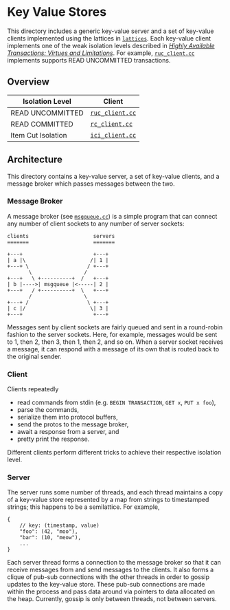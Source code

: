 # Key Value Stores
This directory includes a generic key-value server and a set of key-value
clients implemented using the lattices in [`lattices`](../lattices). Each
key-value client implements one of the weak isolation levels described in
[*Highly Available Transactions: Virtues and Limitations*][hat]. For example,
[`ruc_client.cc`](ruc_client.cc) implements supports READ UNCOMMITTED
transactions.

## Overview
| Isolation Level    | Client                           |
| ------------------ | -------------------------------- |
| READ UNCOMMITTED   | [`ruc_client.cc`](ruc_client.cc) |
| READ COMMITTED     | [`rc_client.cc`](rc_client.cc)   |
| Item Cut Isolation | [`ici_client.cc`](ici_client.cc) |

## Architecture
This directory contains a key-value server, a set of key-value clients, and a
message broker which passes messages between the two.

### Message Broker
A message broker (see [`msgqueue.cc`](msgqueue.cc)) is a simple program that
can connect any number of client sockets to any number of server sockets:

    clients                     servers
    =======                     =======

    +---+                       +---+
    | a |\                     /| 1 |
    +---+ \                   / +---+
           \                 /
    +---+   \ +----------+  /   +---+
    | b |---->| msgqueue |<-----| 2 |
    +---+   / +----------+  \   +---+
           /                 \
    +---+ /                   \ +---+
    | c |/                     \| 3 |
    +---+                       +---+

Messages sent by client sockets are fairly queued and sent in a round-robin
fashion to the server sockets. Here, for example, messages would be sent to 1,
then 2, then 3, then 1, then 2, and so on. When a server socket receives a
message, it can respond with a message of its own that is routed back to the
original sender.

### Client
Clients repeatedly

- read commands from stdin (e.g. `BEGIN TRANSACTION`, `GET x`, `PUT x foo`),
- parse the commands,
- serialize them into protocol buffers,
- send the protos to the message broker,
- await a response from a server, and
- pretty print the response.

Different clients perform different tricks to achieve their respective
isolation level.

### Server
The server runs some number of threads, and each thread maintains a copy of a
key-value store represented by a map from strings to timestamped strings; this
happens to be a semilattice. For example,

    {
        // key: (timestamp, value)
        "foo": (42, "moo"),
        "bar": (10, "meow"),
        ...
    }

Each server thread forms a connection to the message broker so that it can
receive messages from and send messages to the clients. It also forms a clique
of pub-sub connections with the other threads in order to gossip updates to the
key-value store. These pub-sub connections are made within the process and pass
data around via pointers to data allocated on the heap. Currently, gossip is
only between threads, not between servers.

[hat]: https://scholar.google.com/scholar?cluster=5290590427752770563&hl=en&as_sdt=0,5
